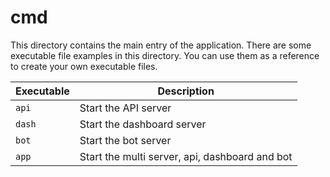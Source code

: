 # cmd

This directory contains the main entry of the application. There are some executable file examples in this directory. You can use them as a reference to create your own executable files.

| Executable | Description                                    |
|------------|------------------------------------------------|
| `api`      | Start the API server                           |
| `dash`     | Start the dashboard server                     |
| `bot`      | Start the bot server                           |
| `app`      | Start the multi server, api, dashboard and bot |

